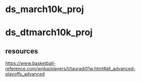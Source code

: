 # ds_march10k_proj
# ds_dtmarch10k_proj

## resources
https://www.basketball-reference.com/wnba/players/t/tauradi01w.html#all_advanced-playoffs_advanced
